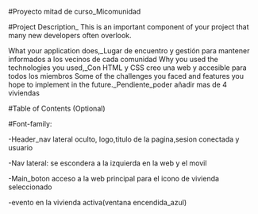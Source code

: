 #Proyecto mitad de curso_Micomunidad

#Project Description\_
This is an important component of your project that many new developers often overlook.

What your application does,\_Lugar de encuentro y gestión para mantener informados a los vecinos de cada comunidad
Why you used the technologies you used,\_Con HTML y CSS creo una web y accesible para todos los miembros
Some of the challenges you faced and features you hope to implement in the future.\_Pendiente_poder añadir mas de 4 viviendas

#Table of Contents (Optional)

#Font-family:

-Header_nav lateral oculto, logo,titulo de la pagina,sesion conectada y usuario

-Nav lateral: se escondera a la izquierda en la web y el movil

-Main_boton acceso a la web principal para el icono de vivienda seleccionado

-evento en la vivienda activa(ventana encendida_azul)
